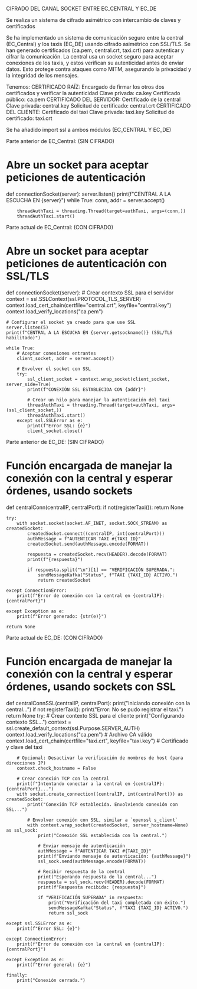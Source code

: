 CIFRADO DEL CANAL SOCKET ENTRE EC_CENTRAL Y EC_DE 

Se realiza un sistema de cifrado asimétrico con intercambio de claves y certificados

Se ha implementado un sistema de comunicación seguro entre la central (EC_Central) y los taxis (EC_DE) usando cifrado asimétrico con SSL/TLS. 
Se han generado certificados (ca.pem, central.crt, taxi.crt) para autenticar y cifrar la comunicación. 
La central usa un socket seguro para aceptar conexiones de los taxis, y estos verifican su autenticidad antes de enviar datos. 
Esto protege contra ataques como MITM, asegurando la privacidad y la integridad de los mensajes.

Tenemos:
    CERTIFICADO RAÍZ: Encargado de firmar los otros dos certificados y verificar la autenticidad
        Clave privada: ca.key
        Certificado público: ca.pem
    CERTIFICADO DEL SERVIDOR: Certificado de la central
        Clave privada: central.key
        Solicitud de certificado: central.crt
    CERTIFICADO DEL CLIENTE: Certificado del taxi
        Clave privada: taxi.key
        Solicitud de certificado: taxi.crt

Se ha añadido import ssl a ambos módulos (EC_CENTRAL Y EC_DE)

Parte anterior de EC_Central: (SIN CIFRADO)
# Abre un socket para aceptar peticiones de autenticación
def connectionSocket(server):
    server.listen()
    print(f"CENTRAL A LA ESCUCHA EN {server}")
    while True:
        conn, addr = server.accept()
        
        threadAuthTaxi = threading.Thread(target=authTaxi, args=(conn,))
        threadAuthTaxi.start()

Parte actual de EC_Central: (CON CIFRADO)
# Abre un socket para aceptar peticiones de autenticación con SSL/TLS
def connectionSocket(server):
    # Crear contexto SSL para el servidor
    context = ssl.SSLContext(ssl.PROTOCOL_TLS_SERVER)
    context.load_cert_chain(certfile="central.crt", keyfile="central.key")
    context.load_verify_locations("ca.pem")

    # Configurar el socket ya creado para que use SSL
    server.listen(5)
    print(f"CENTRAL A LA ESCUCHA EN {server.getsockname()} (SSL/TLS habilitado)")

    while True:
        # Aceptar conexiones entrantes
        client_socket, addr = server.accept()

        # Envolver el socket con SSL
        try:
            ssl_client_socket = context.wrap_socket(client_socket, server_side=True)
            print(f"CONEXIÓN SSL ESTABLECIDA CON {addr}")

            # Crear un hilo para manejar la autenticación del taxi
            threadAuthTaxi = threading.Thread(target=authTaxi, args=(ssl_client_socket,))
            threadAuthTaxi.start()
        except ssl.SSLError as e:
            print(f"Error SSL: {e}")
            client_socket.close()

Parte anterior de EC_DE: (SIN CIFRADO)
# Función encargada de manejar la conexión con la central y esperar órdenes, usando sockets
def centralConn(centralIP, centralPort):
    if not(registerTaxi()):
        return None

    try:
        with socket.socket(socket.AF_INET, socket.SOCK_STREAM) as createdSocket:
            createdSocket.connect((centralIP, int(centralPort)))
            authMessage = f"AUTENTICAR TAXI #{TAXI_ID}"
            createdSocket.send(authMessage.encode(FORMAT))

            respuesta = createdSocket.recv(HEADER).decode(FORMAT)
            print(f"{respuesta}")

            if respuesta.split("\n")[1] == "VERIFICACIÓN SUPERADA.":
                sendMessageKafka("Status", f"TAXI {TAXI_ID} ACTIVO.")
                return createdSocket
        
    except ConnectionError:
        print(f"Error de conexión con la central en {centralIP}:{centralPort}")

    except Exception as e:
        print(f"Error generado: {str(e)}")
        
    return None

Parte actual de EC_DE: (CON CIFRADO)
# Función encargada de manejar la conexión con la central y esperar órdenes, usando sockets con SSL
def centralConnSSL(centralIP, centralPort):
    print("Iniciando conexión con la central...")
    if not registerTaxi():
        print("Error: No se pudo registrar el taxi.")
        return None
    try:
        # Crear contexto SSL para el cliente
        print("Configurando contexto SSL...")
        context = ssl.create_default_context(ssl.Purpose.SERVER_AUTH)
        context.load_verify_locations("ca.pem")  # Archivo CA válido
        context.load_cert_chain(certfile="taxi.crt", keyfile="taxi.key")  # Certificado y clave del taxi

        # Opcional: Desactivar la verificación de nombres de host (para direcciones IP)
        context.check_hostname = False

        # Crear conexión TCP con la central
        print(f"Intentando conectar a la central en {centralIP}:{centralPort}...")
        with socket.create_connection((centralIP, int(centralPort))) as createdSocket:
            print("Conexión TCP establecida. Envolviendo conexión con SSL...")

            # Envolver conexión con SSL, similar a `openssl s_client`
            with context.wrap_socket(createdSocket, server_hostname=None) as ssl_sock:
                print("Conexión SSL establecida con la central.")

                # Enviar mensaje de autenticación
                authMessage = f"AUTENTICAR TAXI #{TAXI_ID}"
                print(f"Enviando mensaje de autenticación: {authMessage}")
                ssl_sock.send(authMessage.encode(FORMAT))

                # Recibir respuesta de la central
                print("Esperando respuesta de la central...")
                respuesta = ssl_sock.recv(HEADER).decode(FORMAT)
                print(f"Respuesta recibida: {respuesta}")

                if "VERIFICACIÓN SUPERADA" in respuesta:
                    print("Verificación del taxi completada con éxito.")
                    sendMessageKafka("Status", f"TAXI {TAXI_ID} ACTIVO.")
                    return ssl_sock

    except ssl.SSLError as e:
        print(f"Error SSL: {e}")

    except ConnectionError:
        print(f"Error de conexión con la central en {centralIP}:{centralPort}")

    except Exception as e:
        print(f"Error general: {e}")

    finally:
        print("Conexión cerrada.")
